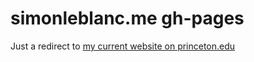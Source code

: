 # simonleblanc.me gh-pages

Just a redirect to [my current website on princeton.edu][1]

[1]: http://www.princeton.edu/~sleblanc/
